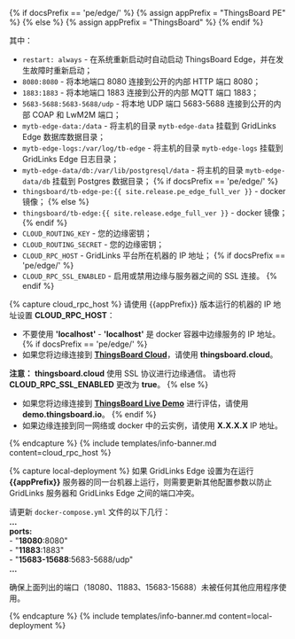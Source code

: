 {% if docsPrefix == 'pe/edge/' %}
{% assign appPrefix = "ThingsBoard PE" %}
{% else %}
{% assign appPrefix = "ThingsBoard" %}
{% endif %}

其中：    
- `restart: always` - 在系统重新启动时自动启动 ThingsBoard Edge，并在发生故障时重新启动；
- `8080:8080` - 将本地端口 8080 连接到公开的内部 HTTP 端口 8080；
- `1883:1883` - 将本地端口 1883 连接到公开的内部 MQTT 端口 1883；
- `5683-5688:5683-5688/udp` - 将本地 UDP 端口 5683-5688 连接到公开的内部 COAP 和 LwM2M 端口；
- `mytb-edge-data:/data` - 将主机的目录 `mytb-edge-data` 挂载到 GridLinks Edge 数据库数据目录；
- `mytb-edge-logs:/var/log/tb-edge` - 将主机的目录 `mytb-edge-logs` 挂载到 GridLinks Edge 日志目录；
- `mytb-edge-data/db:/var/lib/postgresql/data` - 将主机的目录 `mytb-edge-data/db` 挂载到 Postgres 数据目录；
{% if docsPrefix == 'pe/edge/' %}
- `thingsboard/tb-edge-pe:{{ site.release.pe_edge_full_ver }}` - docker 镜像；
{% else %}
- `thingsboard/tb-edge:{{ site.release.edge_full_ver }}` - docker 镜像；
{% endif %}
- `CLOUD_ROUTING_KEY` - 您的边缘密钥；
- `CLOUD_ROUTING_SECRET` - 您的边缘密钥；
- `CLOUD_RPC_HOST` - GridLinks 平台所在机器的 IP 地址；
{% if docsPrefix == 'pe/edge/' %}
- `CLOUD_RPC_SSL_ENABLED` - 启用或禁用边缘与服务器之间的 SSL 连接。
{% endif %}

{% capture cloud_rpc_host %}
请使用 {{appPrefix}} 版本运行的机器的 IP 地址设置 **CLOUD_RPC_HOST**：
* 不要使用 **'localhost'** - **'localhost'** 是 docker 容器中边缘服务的 IP 地址。
{% if docsPrefix == 'pe/edge/' %}
* 如果您将边缘连接到 [**ThingsBoard Cloud**](https://cloud.codingas.com/signup)，请使用 **thingsboard.cloud**。

**注意：** **thingsboard.cloud** 使用 SSL 协议进行边缘通信。
请也将 **CLOUD_RPC_SSL_ENABLED** 更改为 **true**。
{% else %}
* 如果您将边缘连接到 [**ThingsBoard Live Demo**](https://gridlinks.codingas.com/signup) 进行评估，请使用 **demo.thingsboard.io**。
{% endif %}
* 如果边缘连接到同一网络或 docker 中的云实例，请使用 **X.X.X.X** IP 地址。

{% endcapture %}
{% include templates/info-banner.md content=cloud_rpc_host %}

{% capture local-deployment %}
如果 GridLinks Edge 设置为在运行 **{{appPrefix}}** 服务器的同一台机器上运行，则需要更新其他配置参数以防止 GridLinks 服务器和 GridLinks Edge 之间的端口冲突。

请更新 `docker-compose.yml` 文件的以下几行：
<br>**...**
<br>**ports:**
<br> - "**18080**:8080"
<br> - "**11883**:1883"
<br> - "**15683-15688**:5683-5688/udp"
<br>**...**

确保上面列出的端口（18080、11883、15683-15688）未被任何其他应用程序使用。

{% endcapture %}
{% include templates/info-banner.md content=local-deployment %}